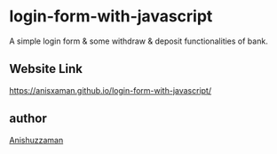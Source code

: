 # login-form-with-javascript
A simple login form &amp; some withdraw &amp; deposit functionalities of bank.

## Website Link

https://anisxaman.github.io/login-form-with-javascript/

## author

[Anishuzzaman][author]

[author]: https://www.facebook.com/anishuzzaman/

